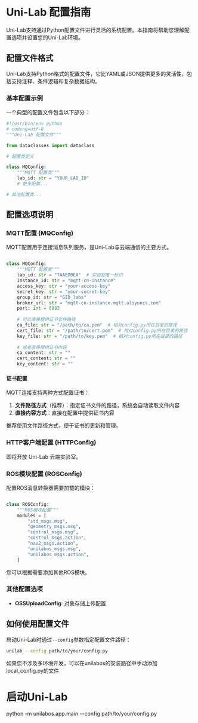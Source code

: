 # Uni-Lab 配置指南

Uni-Lab支持通过Python配置文件进行灵活的系统配置。本指南将帮助您理解配置选项并设置您的Uni-Lab环境。

## 配置文件格式

Uni-Lab支持Python格式的配置文件，它比YAML或JSON提供更多的灵活性，包括支持注释、条件逻辑和复杂数据结构。

### 基本配置示例

一个典型的配置文件包含以下部分：

```python
#!/usr/bin/env python
# coding=utf-8
"""Uni-Lab 配置文件"""

from dataclasses import dataclass

# 配置类定义

class MQConfig:
    """MQTT 配置类"""
    lab_id: str = "YOUR_LAB_ID"
    # 更多配置...

# 其他配置类...
```

## 配置选项说明

### MQTT配置 (MQConfig)

MQTT配置用于连接消息队列服务，是Uni-Lab与云端通信的主要方式。

```python

class MQConfig:
    """MQTT 配置类"""
    lab_id: str = "7AAEDBEA"  # 实验室唯一标识
    instance_id: str = "mqtt-cn-instance"
    access_key: str = "your-access-key"
    secret_key: str = "your-secret-key"
    group_id: str = "GID_labs"
    broker_url: str = "mqtt-cn-instance.mqtt.aliyuncs.com"
    port: int = 8883
    
    # 可以直接提供证书文件路径
    ca_file: str = "/path/to/ca.pem"  # 相对config.py所在目录的路径
    cert_file: str = "/path/to/cert.pem"  # 相对config.py所在目录的路径
    key_file: str = "/path/to/key.pem"  # 相对config.py所在目录的路径
    
    # 或者直接提供证书内容
    ca_content: str = ""
    cert_content: str = ""
    key_content: str = ""
```

#### 证书配置

MQTT连接支持两种方式配置证书：

1. **文件路径方式**（推荐）：指定证书文件的路径，系统会自动读取文件内容
2. **直接内容方式**：直接在配置中提供证书内容

推荐使用文件路径方式，便于证书的更新和管理。

### HTTP客户端配置 (HTTPConfig)

即将开放 Uni-Lab 云端实验室。

### ROS模块配置 (ROSConfig)

配置ROS消息转换器需要加载的模块：

```python

class ROSConfig:
    """ROS模块配置"""
    modules = [
        "std_msgs.msg",
        "geometry_msgs.msg",
        "control_msgs.msg",
        "control_msgs.action",
        "nav2_msgs.action",
        "unilabos_msgs.msg",
        "unilabos_msgs.action",
    ]
```

您可以根据需要添加其他ROS模块。

### 其他配置选项

- **OSSUploadConfig**: 对象存储上传配置

## 如何使用配置文件

启动Uni-Lab时通过`--config`参数指定配置文件路径：

```bash
unilab --config path/to/your/config.py
```

如果您不涉及多环境开发，可以在unilabos的安装路径中手动添加local_config.py的文件

# 启动Uni-Lab
python -m unilabos.app.main --config path/to/your/config.py
```
